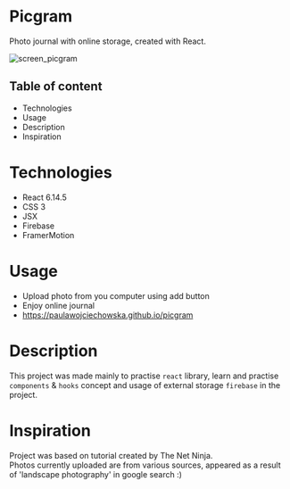 # Picgram
Photo journal with online storage, created with React.

![screen_picgram](https://user-images.githubusercontent.com/67111891/91976892-fd718380-ed21-11ea-96f2-b92dd0222c5b.PNG)

## Table of content
* Technologies
* Usage
* Description
* Inspiration

# Technologies
* React 6.14.5
* CSS 3
* JSX
* Firebase
* FramerMotion

# Usage
* Upload photo from you computer using add button
* Enjoy online journal
* https://paulawojciechowska.github.io/picgram

# Description
This project was made mainly to practise `react` library,
learn and practise `components` & `hooks` concept and usage of external storage `firebase` in the project.

# Inspiration
Project was based on tutorial created by The Net Ninja.<br>
Photos currently uploaded are from various sources, appeared as a result of 'landscape photography' in google search :)
